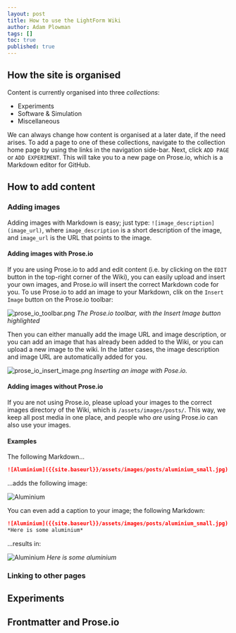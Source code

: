 ```yaml
---
layout: post
title: How to use the LightForm Wiki
author: Adam Plowman
tags: []
toc: true
published: true
---
```

## How the site is organised

Content is currently organised into three *collections*:

- Experiments
- Software & Simulation
- Miscellaneous

We can always change how content is organised at a later date, if the need arises. To add a page to one of these collections, navigate to the collection home page by using the links in the navigation side-bar. Next, click `ADD PAGE` or `ADD EXPERIMENT`. This will take you to a new page on Prose.io, which is a Markdown editor for GitHub. 

## How to add content

### Adding images

Adding images with Markdown is easy; just type: `![image_description](image_url)`, where `image_description` is a short description of the image, and `image_url` is the URL that points to the image.

#### Adding images with Prose.io

If you are using Prose.io to add and edit content (i.e. by clicking on the `EDIT` button in the top-right corner of the Wiki), you can easily upload and insert your own images, and Prose.io will insert the correct Markdown code for you. To use Prose.io to add an image to your Markdown, clik on the `Insert Image` button on the Prose.io toolbar:

![prose_io_toolbar.png]({{site.baseurl}}/assets/images/posts/prose_io_toolbar.png)
*The Prose.io toolbar, with the Insert Image button highlighted*

Then you can either manually add the image URL and image description, or you can add an image that has already been added to the Wiki, or you can upload a new image to the wiki. In the latter cases, the image description and image URL are automatically added for you.

![prose_io_insert_image.png]({{site.baseurl}}/assets/images/posts/prose_io_insert_image.png)
*Inserting an image with Pose.io.*

#### Adding images without Prose.io

If you are not using Prose.io, please upload your images to the correct images directory of the Wiki, which is `/assets/images/posts/`. This way, we keep all post media in one place, and people who *are* using Prose.io can also use your images.

#### Examples

The following Markdown...

```markdown
![Aluminium]({{site.baseurl}}/assets/images/posts/aluminium_small.jpg)
```
...adds the following image:

![Aluminium]({{site.baseurl}}/assets/images/posts/aluminium_small.jpg)

You can even add a caption to your image; the following Markdown:

```markdown
![Aluminium]({{site.baseurl}}/assets/images/posts/aluminium_small.jpg)
*Here is some aluminium*
```

...results in:

![Aluminium]({{site.baseurl}}/assets/images/posts/aluminium_small.jpg)
*Here is some aluminium*

### Linking to other pages



## Experiments

## Frontmatter and Prose.io
